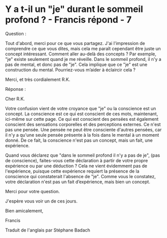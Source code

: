 # Y a t-il un "je" durant le sommeil profond ? - Francis répond - 7

Question : 

Tout d'abord, merci pour ce que vous partagez. J'ai l'impression de comprendre ce que vous dites, mais cela me paraît cependant être juste un concept intéressant. Comment aller au-delà des concepts ? Par exemple, "je" existe seulement quand je me réveille. Dans le sommeil profond, il n'y a pas de mental, et donc pas de "je". Cela implique que ce "je" est une construction du mental. Pourriez-vous m’aider à éclaircir cela ? 

Merci, et très cordialement R.K.

Réponse :

Cher R.K.

Votre confusion vient de votre croyance que "je" ou la conscience est un concept. La conscience est ce qui est conscient de ces mots, maintenant, ici-même sur cette page. Ce qui est conscient des pensées est également conscient des sensations corporelles et des perceptions externes. Ce n'est pas une pensée. Une pensée ne peut être consciente d'autres pensées, car il n'y a qu'une seule pensée présente à la fois dans le mental à un moment donné. De ce fait, la conscience n'est pas un concept, mais un fait, une expérience.

Quand vous déclarez que "dans le sommeil profond il n'y a pas de je", (pas de conscience), faites-vous cette déclaration à partir de votre propre expérience ou par une déduction ? Cela ne vient évidemment pas de l'expérience, puisque cette expérience requiert la présence de la conscience qui constaterait l'absence de "je". Comme vous le constatez, votre déclaration n'est pas un fait d’expérience, mais bien un concept.

Merci pour votre question.

J'espère vous voir un de ces jours.

Bien amicalement,

Francis

Traduit de l'anglais par Stéphane Badach

